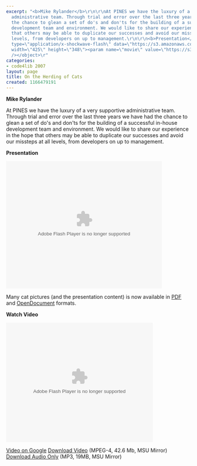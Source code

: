 ```yaml
---
excerpt: "<b>Mike Rylander</b>\r\n\r\nAt PINES we have the luxury of a very supportive
  administrative team. Through trial and error over the last three years we have had
  the chance to glean a set of do's and don'ts for the building of a successful in-house
  development team and environment. We would like to share our experience in the hope
  that others may be able to duplicate our successes and avoid our missteps at all
  levels, from developers on up to management.\r\n\r\n<b>Presentation</b>\r\n\r\n<object
  type=\"application/x-shockwave-flash\" data=\"https://s3.amazonaws.com:443/slideshare/ssplayer.swf?id=34981&doc=on-the-herding-of-cats-23602\"
  width=\"425\" height=\"348\"><param name=\"movie\" value=\"https://s3.amazonaws.com:443/slideshare/ssplayer.swf?id=34981&doc=on-the-herding-of-cats-23602\"
  /></object>\r"
categories:
- code4lib 2007
layout: page
title: On the Herding of Cats
created: 1166479191
---
```

<b>Mike Rylander</b>

At PINES we have the luxury of a very supportive administrative team. Through trial and error over the last three years we have had the chance to glean a set of do's and don'ts for the building of a successful in-house development team and environment. We would like to share our experience in the hope that others may be able to duplicate our successes and avoid our missteps at all levels, from developers on up to management.

<b>Presentation</b>

<object type="application/x-shockwave-flash" data="https://s3.amazonaws.com:443/slideshare/ssplayer.swf?id=34981&doc=on-the-herding-of-cats-23602" width="425" height="348"><param name="movie" value="https://s3.amazonaws.com:443/slideshare/ssplayer.swf?id=34981&doc=on-the-herding-of-cats-23602" /></object>

Many cat pictures (and the presentation content) is now available in <a href="http://open-ils.org/~miker/c4lc-07.pdf">PDF</a> and <a href="http://open-ils.org/~miker/c4lc-07.odp">OpenDocument</a> formats.

<b>Watch Video</b>

<embed style="width:400px; height:326px;" id="VideoPlayback" type="application/x-shockwave-flash" src="http://video.google.com/googleplayer.swf?docId=1137847389424245233&hl=en" flashvars=""> </embed>

<a href="http://video.google.com/videoplay?docid=1137847389424245233&hl=en">Video on Google</a>
<a href="http://streaming.msu.edu/storemedia/download/ebyryan/code4lib07/code4lib07_pres_cats_rylander.mp4">Download Video</a> (MPEG-4, 42.6 Mb, MSU Mirror)
<a href="http://streaming.msu.edu/storemedia/download/ebyryan/c4l07audio/code4lib07_pres_cats_rylander.mp3">Download Audio Only</a> (MP3, 19MB, MSU Mirror)
